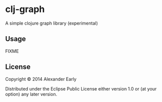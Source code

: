 # clj-graph

A simple clojure graph library (experimental)

## Usage

FIXME

## License

Copyright © 2014 Alexander Early

Distributed under the Eclipse Public License either version 1.0 or (at
your option) any later version.
